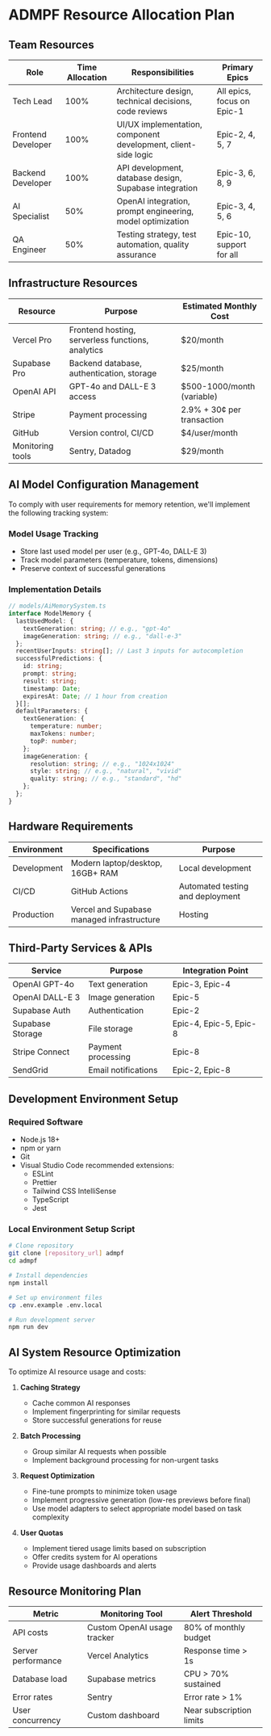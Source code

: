 # ADMPF Resource Allocation Plan

## Team Resources

| Role | Time Allocation | Responsibilities | Primary Epics |
|------|----------------|-----------------|--------------|
| Tech Lead | 100% | Architecture design, technical decisions, code reviews | All epics, focus on Epic-1 |
| Frontend Developer | 100% | UI/UX implementation, component development, client-side logic | Epic-2, 4, 5, 7 |
| Backend Developer | 100% | API development, database design, Supabase integration | Epic-3, 6, 8, 9 |
| AI Specialist | 50% | OpenAI integration, prompt engineering, model optimization | Epic-3, 4, 5, 6 |
| QA Engineer | 50% | Testing strategy, test automation, quality assurance | Epic-10, support for all |

## Infrastructure Resources

| Resource | Purpose | Estimated Monthly Cost |
|----------|---------|------------------------|
| Vercel Pro | Frontend hosting, serverless functions, analytics | $20/month |
| Supabase Pro | Backend database, authentication, storage | $25/month |
| OpenAI API | GPT-4o and DALL-E 3 access | $500-1000/month (variable) |
| Stripe | Payment processing | 2.9% + 30¢ per transaction |
| GitHub | Version control, CI/CD | $4/user/month |
| Monitoring tools | Sentry, Datadog | $29/month |

## AI Model Configuration Management

To comply with user requirements for memory retention, we'll implement the following tracking system:

### Model Usage Tracking
- Store last used model per user (e.g., GPT-4o, DALL-E 3)
- Track model parameters (temperature, tokens, dimensions)
- Preserve context of successful generations

### Implementation Details
```typescript
// models/AiMemorySystem.ts
interface ModelMemory {
  lastUsedModel: {
    textGeneration: string; // e.g., "gpt-4o"
    imageGeneration: string; // e.g., "dall-e-3"
  };
  recentUserInputs: string[]; // Last 3 inputs for autocompletion
  successfulPredictions: {
    id: string;
    prompt: string;
    result: string;
    timestamp: Date;
    expiresAt: Date; // 1 hour from creation
  }[];
  defaultParameters: {
    textGeneration: {
      temperature: number;
      maxTokens: number;
      topP: number;
    };
    imageGeneration: {
      resolution: string; // e.g., "1024x1024"
      style: string; // e.g., "natural", "vivid"
      quality: string; // e.g., "standard", "hd"
    };
  };
}
```

## Hardware Requirements

| Environment | Specifications | Purpose |
|-------------|---------------|---------|
| Development | Modern laptop/desktop, 16GB+ RAM | Local development |
| CI/CD | GitHub Actions | Automated testing and deployment |
| Production | Vercel and Supabase managed infrastructure | Hosting |

## Third-Party Services & APIs

| Service | Purpose | Integration Point |
|---------|---------|------------------|
| OpenAI GPT-4o | Text generation | Epic-3, Epic-4 |
| OpenAI DALL-E 3 | Image generation | Epic-5 |
| Supabase Auth | Authentication | Epic-2 |
| Supabase Storage | File storage | Epic-4, Epic-5, Epic-8 |
| Stripe Connect | Payment processing | Epic-8 |
| SendGrid | Email notifications | Epic-2, Epic-8 |

## Development Environment Setup

### Required Software
- Node.js 18+
- npm or yarn
- Git
- Visual Studio Code recommended extensions:
  - ESLint
  - Prettier
  - Tailwind CSS IntelliSense
  - TypeScript
  - Jest

### Local Environment Setup Script
```bash
# Clone repository
git clone [repository_url] admpf
cd admpf

# Install dependencies
npm install

# Set up environment files
cp .env.example .env.local

# Run development server
npm run dev
```

## AI System Resource Optimization

To optimize AI resource usage and costs:

1. **Caching Strategy**
   - Cache common AI responses
   - Implement fingerprinting for similar requests
   - Store successful generations for reuse

2. **Batch Processing**
   - Group similar AI requests when possible
   - Implement background processing for non-urgent tasks

3. **Request Optimization**
   - Fine-tune prompts to minimize token usage
   - Implement progressive generation (low-res previews before final)
   - Use model adapters to select appropriate model based on task complexity

4. **User Quotas**
   - Implement tiered usage limits based on subscription
   - Offer credits system for AI operations
   - Provide usage dashboards and alerts

## Resource Monitoring Plan

| Metric | Monitoring Tool | Alert Threshold |
|--------|----------------|----------------|
| API costs | Custom OpenAI usage tracker | 80% of monthly budget |
| Server performance | Vercel Analytics | Response time > 1s |
| Database load | Supabase metrics | CPU > 70% sustained |
| Error rates | Sentry | Error rate > 1% |
| User concurrency | Custom dashboard | Near subscription limits |
